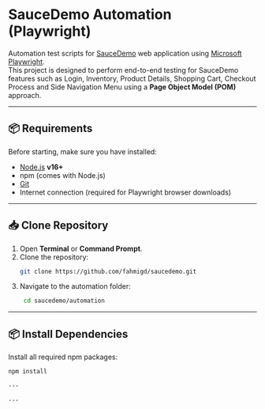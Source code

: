 # SauceDemo Automation (Playwright)

Automation test scripts for [SauceDemo](https://www.saucedemo.com/) web application using [Microsoft Playwright](https://playwright.dev/).  
This project is designed to perform end-to-end testing for SauceDemo features such as Login, Inventory, Product Details, Shopping Cart, Checkout Process and Side Navigation Menu using a **Page Object Model (POM)** approach.

---

## 📦 Requirements

Before starting, make sure you have installed:
- [Node.js](https://nodejs.org/) **v16+**  
- npm (comes with Node.js)  
- [Git](https://git-scm.com/)  
- Internet connection (required for Playwright browser downloads)

---

## 📥 Clone Repository

1. Open **Terminal** or **Command Prompt**.
2. Clone the repository:
   ```bash
   git clone https://github.com/fahmigd/saucedemo.git
3. Navigate to the automation folder:
   ```bash
    cd saucedemo/automation

---

## 📦 Install Dependencies
Install all required npm packages:
   ```bash
   npm install

---

---



